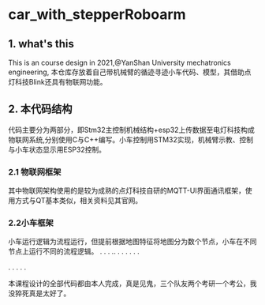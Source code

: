# car_with_stepperRoboarm
## 1. what's this
This is an course design in 2021,@YanShan University mechatronics engineering,
本仓库存放着自己带机械臂的循迹寻迹小车代码、模型，其借助点灯科技Blink还具有物联网功能。
## 2. 本代码结构
代码主要分为两部分，即Stm32主控制机械结构+esp32上传数据至电灯科技构成物联网系统,分别使用C与C++编写。小车控制用STM32实现，机械臂示教、控制与小车状态显示用ESP32控制。
### 2.1 物联网框架
其中物联网架构使用的是较为成熟的点灯科技自研的MQTT-UI界面通讯框架，使用方式与QT基本类似，相关资料见其官网。
### 2.2小车框架
小车运行逻辑为流程运行，但提前根据地图特征将地图分为数个节点，小车在不同节点上运行不同的流程逻辑。
.
.
.
..
.
.
.
.
.
.

.
.
.
.
.


















































本课程设计的全部代码都由本人完成，真是见鬼，三个队友两个考研一个考公，我没猝死真是太好了。
